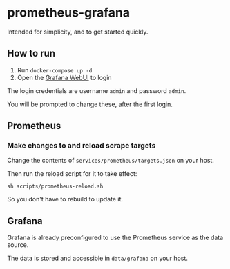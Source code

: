 # prometheus-grafana

Intended for simplicity, and to get started quickly.

## How to run

1. Run `docker-compose up -d`
2. Open the [Grafana WebUI](http://localhost:3000) to login

The login credentials are username `admin` and password `admin`. 

You will be prompted to change these, after the first login.

## Prometheus

### Make changes to and reload scrape targets
Change the contents of `services/prometheus/targets.json` on your host. 

Then run the reload script for it to take effect:
```
sh scripts/prometheus-reload.sh
```

So you don't have to rebuild to update it.

## Grafana

Grafana is already preconfigured to use the Prometheus service as the data source.

The data is stored and accessible in `data/grafana` on your host.